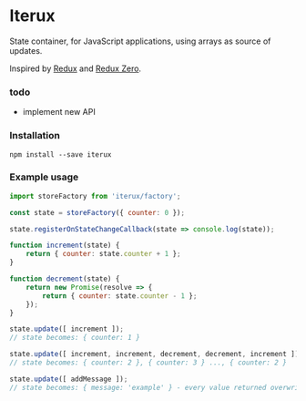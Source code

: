 # Iterux
State container, for JavaScript applications, using arrays as source of updates.

Inspired by [Redux](https://github.com/reactjs/redux) and [Redux Zero](https://github.com/concretesolutions/redux-zero).

### todo
- implement new API

### Installation

`npm install --save iterux`

### Example usage

```javascript
import storeFactory from 'iterux/factory';

const state = storeFactory({ counter: 0 });

state.registerOnStateChangeCallback(state => console.log(state));

function increment(state) {
    return { counter: state.counter + 1 };
}

function decrement(state) {
    return new Promise(resolve => {
        return { counter: state.counter - 1 };
    });
}

state.update([ increment ]);
// state becomes: { counter: 1 }

state.update([ increment, increment, decrement, decrement, increment ]); 
// state becomes: { counter: 2 }, { counter: 3 } ..., { counter: 2 }

state.update([ addMessage ]); 
// state becomes: { message: 'example' } - every value returned overwrites the state!

```
